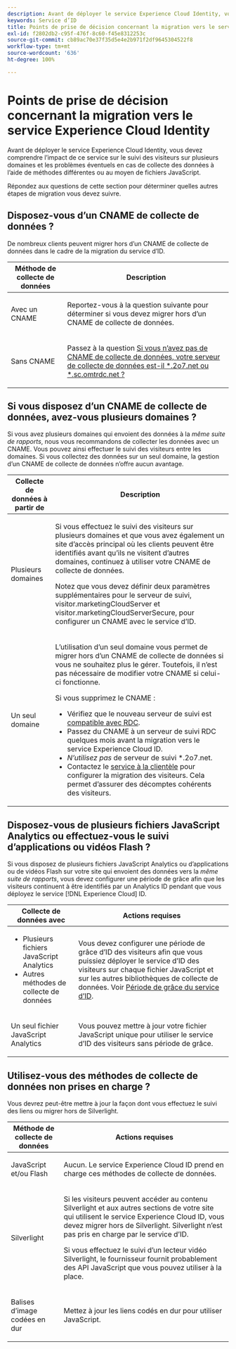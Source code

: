 ```yaml
---
description: Avant de déployer le service Experience Cloud Identity, vous devez comprendre l’impact de ce service sur le suivi des visiteurs sur plusieurs domaines et les problèmes éventuels en cas de collecte des données à l’aide de méthodes différentes ou au moyen de fichiers JavaScript.
keywords: Service d’ID
title: Points de prise de décision concernant la migration vers le service Experience Cloud Identity
exl-id: f2802db2-c95f-476f-8c60-f45e8312253c
source-git-commit: cb89ac70e37f35d5e4e2b971f2df9645304522f8
workflow-type: tm+mt
source-wordcount: '636'
ht-degree: 100%

---
```


# Points de prise de décision concernant la migration vers le service Experience Cloud Identity

Avant de déployer le service Experience Cloud Identity, vous devez comprendre l’impact de ce service sur le suivi des visiteurs sur plusieurs domaines et les problèmes éventuels en cas de collecte des données à l’aide de méthodes différentes ou au moyen de fichiers JavaScript.

Répondez aux questions de cette section pour déterminer quelles autres étapes de migration vous devez suivre.

## Disposez-vous d’un CNAME de collecte de données ?

De nombreux clients peuvent migrer hors d’un CNAME de collecte de données dans le cadre de la migration du service d’ID.

<table id="table_13F7C1E3D64D4F86B0149C9D3B54AADD"> 
 <thead> 
  <tr> 
   <th colname="col1" class="entry"> Méthode de collecte de données </th> 
   <th colname="col2" class="entry"> Description </th> 
  </tr> 
 </thead>
 <tbody> 
  <tr> 
   <td colname="col1"> <p>Avec un CNAME </p> </td> 
   <td colname="col2"> <p>Reportez-vous à la question suivante pour déterminer si vous devez migrer hors d’un CNAME de collecte de données. </p> </td> 
  </tr> 
  <tr> 
   <td colname="col1"> <p>Sans CNAME </p> </td> 
   <td colname="col2"> <p>Passez à la question <a href="../../reference/analytics-reference/migration-decisions.md#section-34dabde7780e4a339f134c0ca7768961" format="dita" scope="local">Si vous n’avez pas de CNAME de collecte de données, votre serveur de collecte de données est-il *.2o7.net ou *.sc.omtrdc.net ?</a> </p> </td> 
  </tr> 
 </tbody> 
</table>

## Si vous disposez d’un CNAME de collecte de données, avez-vous plusieurs domaines ?

Si vous avez plusieurs domaines qui envoient des données à la *même suite de rapports*, nous vous recommandons de collecter les données avec un CNAME. Vous pouvez ainsi effectuer le suivi des visiteurs entre les domaines. Si vous collectez des données sur un seul domaine, la gestion d’un CNAME de collecte de données n’offre aucun avantage.

<table id="table_D132BCA243E54657AEC930559343FDD3"> 
 <thead> 
  <tr> 
   <th colname="col1" class="entry"> Collecte de données à partir de </th> 
   <th colname="col2" class="entry"> Description </th> 
  </tr> 
 </thead>
 <tbody> 
  <tr> 
   <td colname="col1"> <p>Plusieurs domaines </p> </td> 
   <td colname="col2"> <p>Si vous effectuez le suivi des visiteurs sur plusieurs domaines et que vous avez également un site d’accès principal où les clients peuvent être identifiés avant qu’ils ne visitent d’autres domaines, continuez à utiliser votre CNAME de collecte de données. <!--See <a href="../../reference/analytics-reference/cname.md#concept-4df91f8a30ad4ec7a01eb943d579cc9d" format="dita" scope="local"> Data Collection CNAMES and Cross Domain Tracking</a> for a detailed explanation.--> </p> <p>Notez que vous devez définir deux paramètres supplémentaires pour le serveur de suivi, <span class="codeph">visitor.marketingCloudServer</span> et <span class="codeph">visitor.marketingCloudServerSecure</span>, pour configurer un CNAME avec le service d’ID. </p> </td> 
  </tr> 
  <tr> 
   <td colname="col1"> <p>Un seul domaine </p> </td> 
   <td colname="col2"> <p>L’utilisation d’un seul domaine vous permet de migrer hors d’un CNAME de collecte de données si vous ne souhaitez plus le gérer. Toutefois, il n’est pas nécessaire de modifier votre CNAME si celui-ci fonctionne. </p> <p>Si vous supprimez le CNAME : </p> 
    <ul id="ul_12CDECEFC7BB41A18895B507CAA42315"> 
     <li id="li_32E2CD3E58454E20A642BADE507AE86E">Vérifiez que le nouveau serveur de suivi est <a href="https://experienceleague.adobe.com/docs/analytics/technotes/rdc/regional-data-collection.html?lang=fr" format="https" scope="external">compatible avec RDC</a>. </li> 
     <li id="li_865BB6DAA3594EBBAB688E73C8343762">Passez du CNAME à un serveur de suivi RDC quelques mois avant la migration vers le service <span class="keyword">Experience Cloud</span> ID. </li> 
     <li id="li_284A015177554C848C8648DC5BBAA365"> <i>N’utilisez pas</i> de serveur de suivi <span class="codeph">*.2o7.net</span>. </li> 
     <li id="li_B1ABF03DC46C42059F61542CDE0FE5A1">Contactez le <a href="https://helpx.adobe.com/fr/marketing-cloud/contact-support.html" format="https" scope="external">service à la clientèle</a> pour configurer la migration des visiteurs. Cela permet d’assurer des décomptes cohérents des visiteurs. </li> 
    </ul> </td> 
  </tr> 
 </tbody> 
</table>

## Disposez-vous de plusieurs fichiers JavaScript Analytics ou effectuez-vous le suivi d’applications ou vidéos Flash ?

Si vous disposez de plusieurs fichiers JavaScript Analytics ou d’applications ou de vidéos Flash sur votre site qui envoient des données vers la *même suite de rapports*, vous devez configurer une période de grâce afin que les visiteurs continuent à être identifiés par un Analytics ID pendant que vous déployez le service [!DNL Experience Cloud] ID.

<table id="table_8A4EA063AF4345B69BC98537E2E702BA"> 
 <thead> 
  <tr> 
   <th colname="col1" class="entry"> Collecte de données avec </th> 
   <th colname="col2" class="entry"> Actions requises </th> 
  </tr> 
 </thead>
 <tbody> 
  <tr> 
   <td colname="col1"> 
    <ul id="ul_910DD99E074E49C6907F86426EFA5BF2"> 
     <li id="li_4366CC8EB7A54A959568E3761ABBBF23">Plusieurs fichiers JavaScript Analytics </li> 
     <li id="li_B8A8132019EA48088E4F37E36F153D76">Autres méthodes de collecte de données </li> 
    </ul> </td> 
   <td colname="col2"> <p>Vous devez configurer une période de grâce d’ID des visiteurs afin que vous puissiez déployer le service d’ID des visiteurs sur chaque fichier JavaScript et sur les autres bibliothèques de collecte de données. Voir <a href="../../reference/analytics-reference/grace-period.md" format="dita" scope="local"> Période de grâce du service d’ID</a>. </p> </td> 
  </tr> 
  <tr> 
   <td colname="col1"> <p>Un seul fichier JavaScript Analytics </p> </td> 
   <td colname="col2"> <p>Vous pouvez mettre à jour votre fichier JavaScript unique pour utiliser le service d’ID des visiteurs sans période de grâce. </p> </td> 
  </tr> 
 </tbody> 
</table>

## Utilisez-vous des méthodes de collecte de données non prises en charge ?

Vous devrez peut-être mettre à jour la façon dont vous effectuez le suivi des liens ou migrer hors de Silverlight.

<table id="table_A72AEB92F48345DD83F136B9989F4EF9"> 
 <thead> 
  <tr> 
   <th colname="col1" class="entry"> Méthode de collecte de données </th> 
   <th colname="col2" class="entry"> Actions requises </th> 
  </tr> 
 </thead>
 <tbody> 
  <tr> 
   <td colname="col1"> <p>JavaScript et/ou Flash </p> </td> 
   <td colname="col2"> <p>Aucun. Le service <span class="keyword">Experience Cloud</span> ID prend en charge ces méthodes de collecte de données. </p> </td> 
  </tr> 
  <tr> 
   <td colname="col1"> <p>Silverlight </p> </td> 
   <td colname="col2"> <p>Si les visiteurs peuvent accéder au contenu Silverlight et aux autres sections de votre site qui utilisent le service <span class="keyword">Experience Cloud</span> ID, vous devez migrer hors de Silverlight. Silverlight n’est pas pris en charge par le service d’ID. </p> <p> Si vous effectuez le suivi d’un lecteur vidéo Silverlight, le fournisseur fournit probablement des API JavaScript que vous pouvez utiliser à la place. </p> </td> 
  </tr> 
  <tr> 
   <td colname="col1"> <p>Balises d’image codées en dur </p> </td> 
   <td colname="col2"> <p>Mettez à jour les liens codés en dur pour utiliser JavaScript. </p> </td> 
  </tr> 
 </tbody> 
</table>
